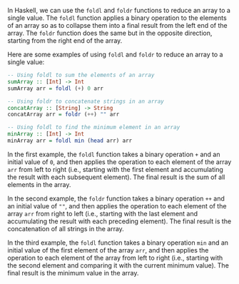 In Haskell, we can use the `foldl` and `foldr` functions to reduce an array to a single value. The `foldl` function applies a binary operation to the elements of an array so as to collapse them into a final result from the left end of the array. The `foldr` function does the same but in the opposite direction, starting from the right end of the array.

Here are some examples of using `foldl` and `foldr` to reduce an array to a single value:

```haskell
-- Using foldl to sum the elements of an array
sumArray :: [Int] -> Int
sumArray arr = foldl (+) 0 arr

-- Using foldr to concatenate strings in an array
concatArray :: [String] -> String
concatArray arr = foldr (++) "" arr

-- Using foldl to find the minimum element in an array
minArray :: [Int] -> Int
minArray arr = foldl min (head arr) arr
```

In the first example, the `foldl` function takes a binary operation `+` and an initial value of `0`, and then applies the operation to each element of the array `arr` from left to right (i.e., starting with the first element and accumulating the result with each subsequent element). The final result is the sum of all elements in the array.

In the second example, the `foldr` function takes a binary operation `++` and an initial value of `""`, and then applies the operation to each element of the array `arr` from right to left (i.e., starting with the last element and accumulating the result with each preceding element). The final result is the concatenation of all strings in the array.

In the third example, the `foldl` function takes a binary operation `min` and an initial value of the first element of the array `arr`, and then applies the operation to each element of the array from left to right (i.e., starting with the second element and comparing it with the current minimum value). The final result is the minimum value in the array.